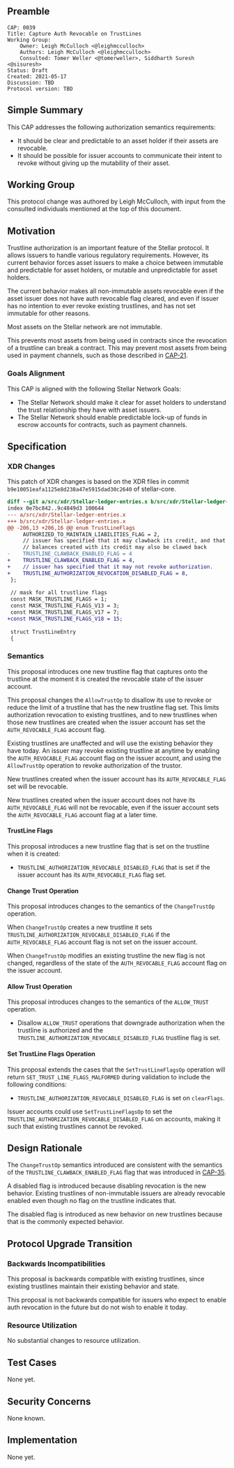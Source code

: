 ## Preamble

```
CAP: 0039
Title: Capture Auth Revocable on TrustLines
Working Group:
    Owner: Leigh McCulloch <@leighmcculloch>
    Authors: Leigh McCulloch <@leighmcculloch>
    Consulted: Tomer Weller <@tomerweller>, Siddharth Suresh <@sisuresh>
Status: Draft
Created: 2021-05-17
Discussion: TBD
Protocol version: TBD
```

## Simple Summary

This CAP addresses the following authorization semantics requirements:
- It should be clear and predictable to an asset holder if their assets are
revocable.
- It should be possible for issuer accounts to communicate their intent to
revoke without giving up the mutability of their asset.

## Working Group

This protocol change was authored by Leigh McCulloch, with input from the
consulted individuals mentioned at the top of this document.

## Motivation

Trustline authorization is an important feature of the Stellar protocol. It
allows issuers to handle various regulatory requirements. However, its current
behavior forces asset issuers to make a choice between immutable and predictable
for asset holders, or mutable and unpredictable for asset holders.

The current behavior makes all non-immutable assets revocable even if the asset
issuer does not have auth revocable flag cleared, and even if issuer has no
intention to ever revoke existing trustlines, and has not set immutable for
other reasons.

Most assets on the Stellar network are not immutable.

This prevents most assets from being used in contracts since the revocation of a
trustline can break a contract. This may prevent most assets from being used in payment channels, such as those described in [CAP-21].

### Goals Alignment

This CAP is aligned with the following Stellar Network Goals:

- The Stellar Network should make it clear for asset holders to understand the
trust relationship they have with asset issuers.
- The Stellar Network should enable predictable lock-up of funds in escrow
accounts for contracts, such as payment channels.

## Specification

### XDR Changes

This patch of XDR changes is based on the XDR files in commit
`b9e10051eafa1125e8d238a47e5915dad30c2640` of stellar-core.

```diff
diff --git a/src/xdr/Stellar-ledger-entries.x b/src/xdr/Stellar-ledger-entries.x
index 0e7bc842..9c4849d3 100644
--- a/src/xdr/Stellar-ledger-entries.x
+++ b/src/xdr/Stellar-ledger-entries.x
@@ -206,13 +206,16 @@ enum TrustLineFlags
     AUTHORIZED_TO_MAINTAIN_LIABILITIES_FLAG = 2,
     // issuer has specified that it may clawback its credit, and that claimable
     // balances created with its credit may also be clawed back
-    TRUSTLINE_CLAWBACK_ENABLED_FLAG = 4
+    TRUSTLINE_CLAWBACK_ENABLED_FLAG = 4,
+    // issuer has specified that it may not revoke authorization.
+    TRUSTLINE_AUTHORIZATION_REVOCATION_DISABLED_FLAG = 8,
 };
 
 // mask for all trustline flags
 const MASK_TRUSTLINE_FLAGS = 1;
 const MASK_TRUSTLINE_FLAGS_V13 = 3;
 const MASK_TRUSTLINE_FLAGS_V17 = 7;
+const MASK_TRUSTLINE_FLAGS_V18 = 15;
 
 struct TrustLineEntry
 {

```

### Semantics

This proposal introduces one new trustline flag that captures onto the trustline
at the moment it is created the revocable state of the issuer account. 

This proposal changes the `AllowTrustOp` to disallow its use to revoke or reduce
the limit of a trustline that has the new trustline flag set. This limits
authorization revocation to existing trustlines, and to new trustlines when
those new trustlines are created when the issuer account has set the
`AUTH_REVOCABLE_FLAG` account flag.

Existing trustlines are unaffected and will use the existing behavior they have
today. An issuer may revoke existing trustline at anytime by enabling the
`AUTH_REVOCABLE_FLAG` account flag on the issuer account, and using the
`AllowTrustOp` operation to revoke authorization of the trustor.

New trustlines created when the issuer account has its `AUTH_REVOCABLE_FLAG` set will be revocable.

New trustlines created when the issuer account does not have its
`AUTH_REVOCABLE_FLAG` will not be revocable, even if the issuer account sets the
`AUTH_REVOCABLE_FLAG` account flag at a later time.

#### TrustLine Flags

This proposal introduces a new trustline flag that is set on the trustline
when it is created:
- `TRUSTLINE_AUTHORIZATION_REVOCABLE_DISABLED_FLAG` that is set if the issuer
account has its `AUTH_REVOCABLE_FLAG` flag set.

#### Change Trust Operation

This proposal introduces changes to the semantics of the `ChangeTrustOp`
operation.

When `ChangeTrustOp` creates a new trustline it sets 
`TRUSTLINE_AUTHORIZATION_REVOCABLE_DISABLED_FLAG` if the `AUTH_REVOCABLE_FLAG`
account flag is not set on the issuer account.

When `ChangeTrustOp` modifies an existing trustline the new flag is not changed,
regardless of the state of the `AUTH_REVOCABLE_FLAG` account flag on the issuer
account.

#### Allow Trust Operation

This proposal introduces changes to the semantics of the `ALLOW_TRUST` operation.

- Disallow `ALLOW_TRUST` operations that downgrade authorization when the trustline is authorized and the `TRUSTLINE_AUTHORIZATION_REVOCABLE_DISABLED_FLAG` trustline flag is set.

#### Set TrustLine Flags Operation

This proposal extends the cases that the `SetTrustLineFlagsOp` operation will return `SET_TRUST_LINE_FLAGS_MALFORMED` during validation to include the following conditions:
- `TRUSTLINE_AUTHORIZATION_REVOCABLE_DISABLED_FLAG` is set on `clearFlags`.

Issuer accounts could use `SetTrustLineFlagsOp` to set the
`TRUSTLINE_AUTHORIZATION_REVOCABLE_DISABLED_FLAG` on accounts, making it such
that existing trustlines cannot be revoked.

## Design Rationale

The `ChangeTrustOp` semantics introduced are consistent with the semantics of the `TRUSTLINE_CLAWBACK_ENABLED_FLAG` flag that was introduced in [CAP-35].

A disabled flag is introduced because disabling revocation is the new behavior.
Existing trustlines of non-immutable issuers are already revocable enabled even
though no flag on the trustline indicates that.

The disabled flag is introduced as new behavior on new trustlines because that
is the commonly expected behavior.

## Protocol Upgrade Transition

### Backwards Incompatibilities

This proposal is backwards compatible with existing trustlines, since existing trustlines maintain their existing behavior and state.

This proposal is not backwards compatible for issuers who expect to enable auth revocation in the future but do not wish to enable it today.
 
### Resource Utilization

No substantial changes to resource utilization.

## Test Cases

None yet.

## Security Concerns

None known.

## Implementation

None yet.

[CAP-21]: ./cap-0021.md
[CAP-35]: ./cap-0035.md
